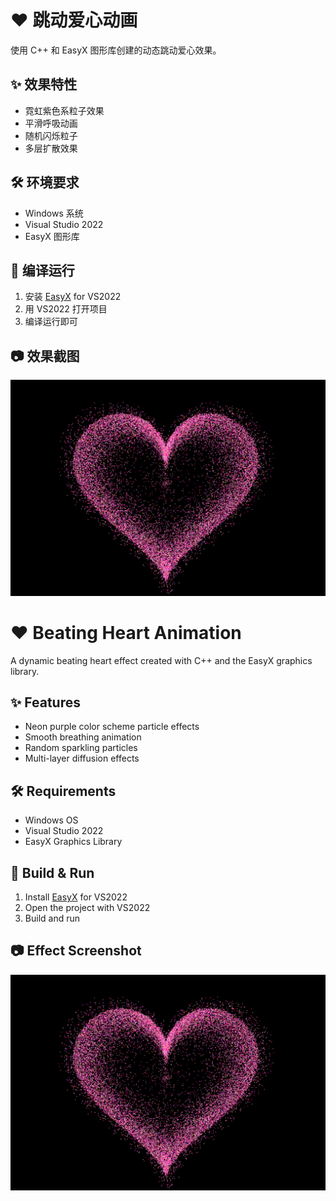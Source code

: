 # ❤️ 跳动爱心动画

使用 C++ 和 EasyX 图形库创建的动态跳动爱心效果。

## ✨ 效果特性
- 霓虹紫色系粒子效果
- 平滑呼吸动画
- 随机闪烁粒子
- 多层扩散效果

## 🛠️ 环境要求
- Windows 系统
- Visual Studio 2022
- EasyX 图形库

## 🚀 编译运行
1. 安装 [EasyX](https://www.easyx.cn/)  for VS2022
2. 用 VS2022 打开项目
3. 编译运行即可

## 📷 效果截图
![跳动爱心](screenshot.png)

##
# ❤️ Beating Heart Animation

A dynamic beating heart effect created with C++ and the EasyX graphics library.

## ✨ Features
- Neon purple color scheme particle effects
- Smooth breathing animation
- Random sparkling particles
- Multi-layer diffusion effects

## 🛠️ Requirements
- Windows OS
- Visual Studio 2022
- EasyX Graphics Library

## 🚀 Build & Run
1. Install [EasyX](https://www.easyx.cn/) for VS2022
2. Open the project with VS2022
3. Build and run

## 📷 Effect Screenshot
![Beating Heart](screenshot.png)
